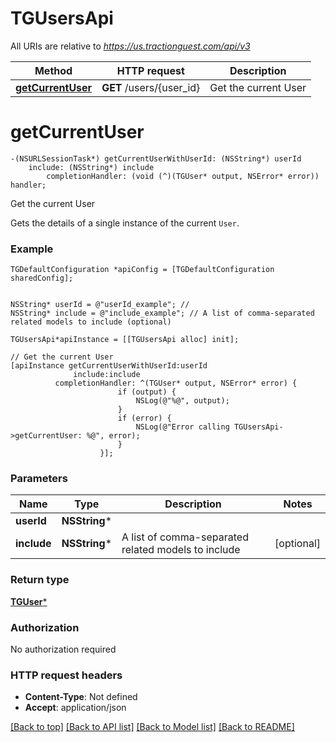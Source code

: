 # TGUsersApi

All URIs are relative to *https://us.tractionguest.com/api/v3*

Method | HTTP request | Description
------------- | ------------- | -------------
[**getCurrentUser**](TGUsersApi.md#getcurrentuser) | **GET** /users/{user_id} | Get the current User


# **getCurrentUser**
```objc
-(NSURLSessionTask*) getCurrentUserWithUserId: (NSString*) userId
    include: (NSString*) include
        completionHandler: (void (^)(TGUser* output, NSError* error)) handler;
```

Get the current User

Gets the details of a single instance of the current `User`.

### Example 
```objc
TGDefaultConfiguration *apiConfig = [TGDefaultConfiguration sharedConfig];


NSString* userId = @"userId_example"; // 
NSString* include = @"include_example"; // A list of comma-separated related models to include (optional)

TGUsersApi*apiInstance = [[TGUsersApi alloc] init];

// Get the current User
[apiInstance getCurrentUserWithUserId:userId
              include:include
          completionHandler: ^(TGUser* output, NSError* error) {
                        if (output) {
                            NSLog(@"%@", output);
                        }
                        if (error) {
                            NSLog(@"Error calling TGUsersApi->getCurrentUser: %@", error);
                        }
                    }];
```

### Parameters

Name | Type | Description  | Notes
------------- | ------------- | ------------- | -------------
 **userId** | **NSString***|  | 
 **include** | **NSString***| A list of comma-separated related models to include | [optional] 

### Return type

[**TGUser***](TGUser.md)

### Authorization

No authorization required

### HTTP request headers

 - **Content-Type**: Not defined
 - **Accept**: application/json

[[Back to top]](#) [[Back to API list]](../README.md#documentation-for-api-endpoints) [[Back to Model list]](../README.md#documentation-for-models) [[Back to README]](../README.md)

